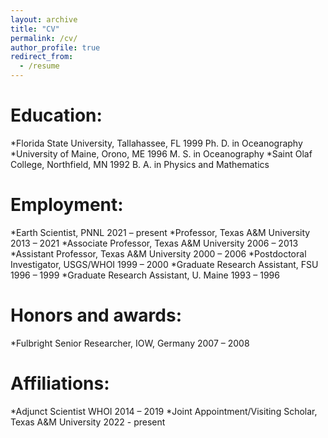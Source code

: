 ```yaml
---
layout: archive
title: "CV"
permalink: /cv/
author_profile: true
redirect_from:
  - /resume
---
```


Education:
==========
*Florida State University, Tallahassee, FL 	1999	Ph. D. in Oceanography
*University of Maine, Orono, ME 		1996	M. S. in Oceanography
*Saint Olaf College, Northfield, MN 		1992	B. A. in Physics and Mathematics

Employment:
===========
*Earth Scientist, PNNL						2021 – present
*Professor, Texas A&M University				2013 – 2021
*Associate Professor, Texas A&M University			2006 – 2013
*Assistant Professor, Texas A&M University			2000 – 2006
*Postdoctoral Investigator, USGS/WHOI				1999 – 2000
*Graduate Research Assistant, FSU				1996 – 1999
*Graduate Research Assistant, U. Maine				1993 – 1996

Honors and awards:
==================
*Fulbright Senior Researcher, IOW, Germany 			2007 – 2008

Affiliations:
=============
*Adjunct Scientist WHOI					2014 – 2019
*Joint Appointment/Visiting Scholar, Texas A&M University 2022 - present

